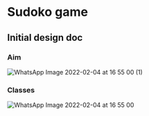 # Sudoko game
## Initial design doc
### Aim
![WhatsApp Image 2022-02-04 at 16 55 00 (1)](https://user-images.githubusercontent.com/15718435/152521557-198efb46-f680-42c8-bf05-b65d51251a09.jpeg)

### Classes
![WhatsApp Image 2022-02-04 at 16 55 00](https://user-images.githubusercontent.com/15718435/152521582-ac52c26b-8934-4922-9ad3-82c4f5e8f2c8.jpeg)

